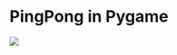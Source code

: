 # PingPong in Pygame
<img src="https://github.com/Plompi/PingPong/tree/main/assets/readmeimage.png">
